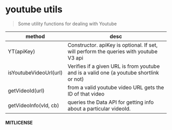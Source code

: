 # youtube utils

> Some utility functions for dealing with Youtube

|         method         |                                           desc                                          |
| ---------------------- | --------------------------------------------------------------------------------------- |
| YT(apiKey)             | Constructor. apiKey is optional. If set, will perform the queries with youtube V3  api  |
| isYoutubeVideoUrl(url) | Verifies if a given URL is from youtube and is a valid one (a youtube shortlink or not) |
| getVideoId(url)        | from a valid youtube video URL gets the ID of that video                                |
| getVideoInfo(vId, cb)  | queries the Data API for getting info about a particular videoId.                       |


#### MITLICENSE
